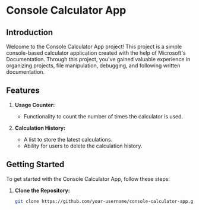 # Console Calculator App

## Introduction

Welcome to the Console Calculator App project! This project is a simple console-based calculator application created with the help of Microsoft's Documentation. Through this project, you've gained valuable experience in organizing projects, file manipulation, debugging, and following written documentation.

## Features

1. **Usage Counter:**
   - Functionality to count the number of times the calculator is used.

2. **Calculation History:**
   - A list to store the latest calculations.
   - Ability for users to delete the calculation history.

## Getting Started

To get started with the Console Calculator App, follow these steps:

1. **Clone the Repository:**
   ```bash
   git clone https://github.com/your-username/console-calculator-app.git
